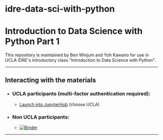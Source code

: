 # idre-data-sci-with-python

# Introduction to Data Science with Python Part 1
  
This repository is maintained by Ben Winjum and Yoh Kawano for use in UCLA IDRE's introductory class "Introduction to Data Science with Python".

---

## Interacting with the materials

* ### UCLA participants (multi-factor authentication required):

  * <a href="https://jupyter.idre.ucla.edu/hub/user-redirect/git-pull?repo=https%3A%2F%2Fgithub.com%2Fbenjum%2Fidre-data-sci-with-python&urlpath=tree%2Fidre-data-sci-with-python%2F&branch=master">Launch into JupyterHub</a> (choose UCLA)

* ### Non UCLA participants:
  * [![Binder](https://mybinder.org/badge_logo.svg)](https://mybinder.org/v2/gh/benjum/idre-data-sci-with-python/master)

---

